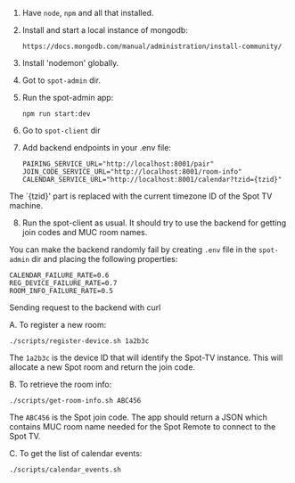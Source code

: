 1. Have `node`, `npm` and all that installed.
2. Install and start a local instance of mongodb:

    `https://docs.mongodb.com/manual/administration/install-community/`

3. Install 'nodemon' globally.

4. Got to `spot-admin` dir.

5. Run the spot-admin app:

    `npm run start:dev` 

6. Go to `spot-client` dir

7. Add backend endpoints in your .env file:

    ```
    PAIRING_SERVICE_URL="http://localhost:8001/pair"
    JOIN_CODE_SERVICE_URL="http://localhost:8001/room-info"
    CALENDAR_SERVICE_URL="http://localhost:8001/calendar?tzid={tzid}"
    ```
 The `{tzid}' part is replaced with the current timezone ID of the Spot TV machine.

8. Run the spot-client as usual. It should try to use the backend for getting join codes and MUC room names.

You can make the backend randomly fail by creating `.env` file in the `spot-admin` dir and placing the following
properties:

```
CALENDAR_FAILURE_RATE=0.6
REG_DEVICE_FAILURE_RATE=0.7
ROOM_INFO_FAILURE_RATE=0.5
```

Sending request to the backend with curl

A. To register a new room:

`./scripts/register-device.sh 1a2b3c`

The `1a2b3c` is the device ID that will identify the Spot-TV instance. This will allocate a new Spot room and return
the join code.

B. To retrieve the room info:

`./scripts/get-room-info.sh ABC456`

The `ABC456` is the Spot join code. The app should return a JSON which contains MUC room name needed for the Spot Remote
to connect to the Spot TV.

C. To get the list of calendar events:

`./scripts/calendar_events.sh`
